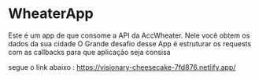 # WheaterApp
Este é um app de que consome a API da AccWheater. Nele você obtem os dados da sua cidade
O Grande desafio desse App é estruturar os requests com as callbacks para que aplicação seja consisa

segue o link abaixo : https://visionary-cheesecake-7fd876.netlify.app/
